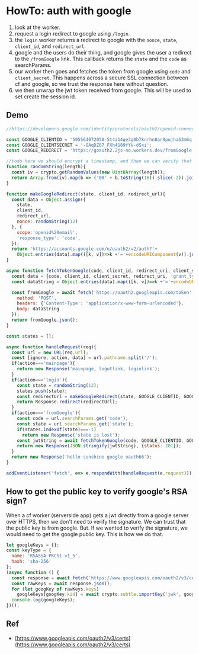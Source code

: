 # HowTo: auth with google

1. look at the worker.
2. request a login redirect to google using `/login`.
3. the `login` worker returns a redirect to google with the `nonce`, `state`, `client_id`, and `redirect_url`.
4. google and the users do their thing, and google gives the user a redirect to the `/fromGoogle` link. This callback returns the `state` and the `code` as searchParams.
5. our worker then goes and fetches the token from google using `code` and `client_secret`. This happens across a secure SSL connection between cf and google, so we trust the response here without question.
6. we then unwrap the jwt token received from google. This will be used to set create the session id.

## Demo

```javascript
//https://developers.google.com/identity/protocols/oauth2/openid-connect

const GOOGLE_CLIENTID = '595564072050-5t4i14ge3g0b7knrhn8an9pujha53m6q.apps.googleusercontent.com';
const GOOGLE_CLIENTSECRET = '-GAqDZ67_FXh4189fYV-dSxi';
const GOOGLE_REDIRECT = 'https://goauth2.2js-no.workers.dev/fromGoogle';

//todo here we should encrypt a timestamp, and then we can verify that this timestamp is still valid.
function randomString(length){
  const iv = crypto.getRandomValues(new Uint8Array(length));
  return Array.from(iv).map(b => ('00' + b.toString(16)).slice(-2)).join('');
}

function makeGoogleRedirect(state, client_id, redirect_url){
  const data = Object.assign({
    state, 
    client_id, 
    redirect_url, 
    nonce: randomString(12)
  }, {
    scope:'openid%20email',
    'response_type': 'code',
  });
  return 'https://accounts.google.com/o/oauth2/v2/auth?'+
    Object.entries(data).map(([k, v])=>k +'='+encodeURIComponent(v)).join('&');
}

async function fetchTokenGoogle(code, client_id, redirect_uri, client_secret) {
  const data = {code, client_id, client_secret, redirect_uri, 'grant_type':'authorization_code'};
  const dataString = Object.entries(data).map(([k, v])=>k +'='+encodeURIComponent(v)).join('&');

  const fromGoogle = await fetch('https://oauth2.googleapis.com/token',{
    method: 'POST',
    headers: {'Content-Type': 'application/x-www-form-urlencoded'},
    body: dataString
  });
  return fromGoogle.json();
}

const states = [];

async function handleRequest(req){
  const url = new URL(req.url);
  const [ignore, action, data] = url.pathname.split('/');
  if(action==='mainpage'){
    return new Response('mainpage, logutlink, loginlink');
  }
  if(action==='login'){
    const state = randomString(12);
    states.push(state);
    const redirectUrl = makeGoogleRedirect(state, GOOGLE_CLIENTID, GOOGLE_REDIRECT);
    return Response.redirect(redirectUrl);
  }
  if(action==='fromGoogle'){
    const code = url.searchParams.get('code');
    const state = url.searchParams.get('state');
    if(states.indexOf(state)===-1)
      return new Response('state is lost');
    const jwtString = await fetchTokenGoogle(code, GOOGLE_CLIENTID, GOOGLE_REDIRECT, GOOGLE_CLIENTSECRET);
    return new Response(JSON.stringify(jwtString), {status: 201});
  }
  return new Response('hello sunshine google oauth66');
}

addEventListener('fetch', e=> e.respondWith(handleRequest(e.request)));
```

## How to get the public key to verify google's RSA sign?

When a cf worker (serverside app) gets a jwt directly from a google server over HTTPS, then we don't need to verify the signature. We can trust that the public key is from google. But. If we wanted to verify the signature, we would need to get the google public key. This is how we do that. 

```javascript
let googleKeys = {};
const keyType = {
  name: 'RSASSA-PKCS1-v1_5',
  hash: 'sha-256'
};
(async function () {
  const response = await fetch('https://www.googleapis.com/oauth2/v3/certs');
  const rawKeys = await response.json();
  for (let googKey of rawKeys.keys)
    googleKeys[googKey.kid] = await crypto.subtle.importKey('jwk', googKey, keyType, false, ['verify']);
  console.log(googleKeys);
})();
```

## Ref

 * [https://www.googleapis.com/oauth2/v3/certs](https://www.googleapis.com/oauth2/v3/certs) 

